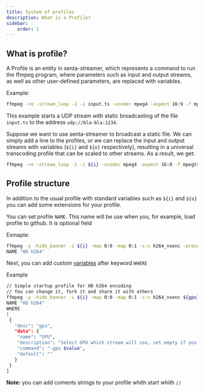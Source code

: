 ```yaml
---
title: System of profiles
description: What is a Profile?
sidebar:
    order: 1
---
```

## What is profile?

A Profile is an entity in senta-streamer, which represents a command to run the ffmpeg program, where parameters such as input and output streams, as well as other user-defined parameters, are replaced with variables.

Example:

```bash
ffmpeg -re -stream_loop -1 -i input.ts -vcodec mpeg4 -aspect 16:9 -f mpegts udp://bla-bla:1234
```

This example starts a UDP stream with static broadcasting of the file `input.ts` to the address `udp://bla-bla:1234`.

Suppose we want to use senta-streamer to broadcast a static file. We can simply add a line to the profiles, or we can replace the input and output streams with variables (`${i}` and `${o}` respectively), resulting in a universal transcoding profile that can be scaled to other streams. As a result, we get:

```bash
ffmpeg -re -stream_loop -1 -i ${i} -vcodec mpeg4 -aspect 16:9 -f mpegts ${o}
```

## Profile structure

In addition to the usual profile with standard variables such as `${i}` and `${o}` you can add some extensions for your profile.

You can set profile `NAME`. This name will be use when you, for example, load profile to github. It is optional field

Exmaple:

```bash
ffmpeg -y -hide_banner -i ${i} -map 0:0 -map 0:1 -c:v h264_nvenc -preset fast -profile:v main -filter:v yadif -forced-idr 1 -b:v 4M -c:a aac -b:a 128k -r 25 -g 8 -keyint_min 13 -f mpegts ${o}
NAME "HD h264"
```

Next, you can add custom [variables](variables) after keyword `WHERE`

Example

```bash
// Simple startup profile for HD h264 encoding
// You can change it, fork it and share it with others
ffmpeg -y -hide_banner -i ${i} -map 0:0 -map 0:1 -c:v h264_nvenc ${gpu} -preset fast -profile:v main -filter:v yadif -forced-idr 1 -b:v 4M -c:a aac -b:a 128k -r 25 -g 8 -keyint_min 13 -f mpegts ${o}
NAME "HD h264"
WHERE
[
 {
   "desc": "gpu",
   "data": {
    "name": "GPU",
    "description": "Select GPU which stream will use, set empty if you don't use GPU",
    "command": "-gpu $value",
    "default": ""
   }
 }
]
```

**Note:** you can add coments strings to your profile whith start whith `//`
